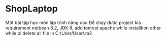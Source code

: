 # ShopLaptop
Một bài tập học môn lập trình nâng cao
Để chạy được project kia requirement netbean 8.2, JDK 8, add tomcat apache while installtion
other while pl delete all file in C:/User/User/.m2
